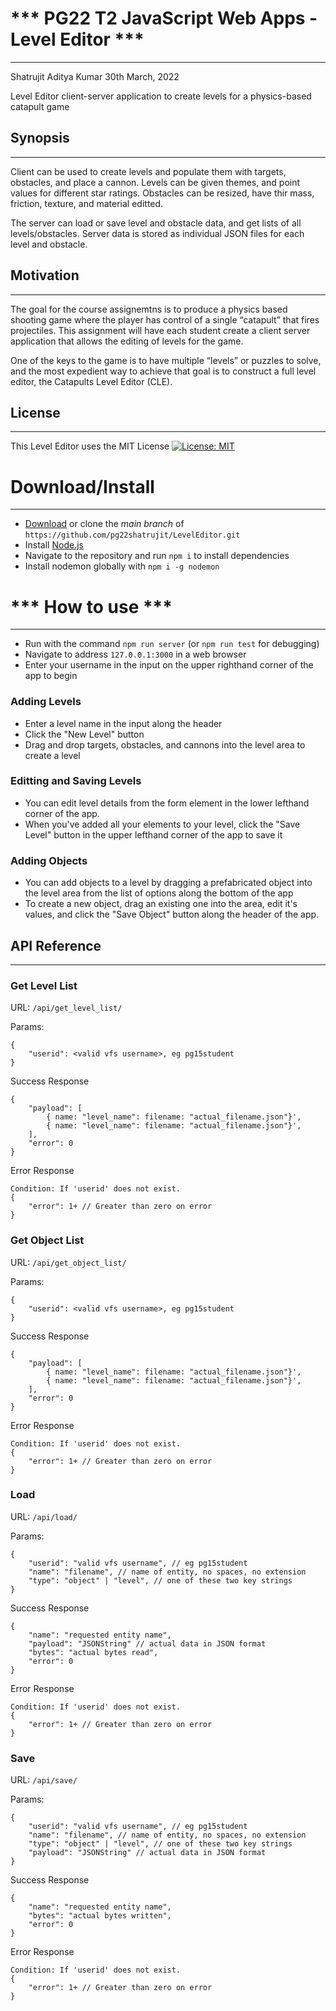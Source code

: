 # *** PG22 T2 JavaScript Web Apps  - Level Editor ***
---------------------------------------
Shatrujit Aditya Kumar
30th March, 2022

Level Editor client-server application to create levels for a physics-based catapult game

## Synopsis
---------------
Client can be used to create levels and populate them with targets, obstacles, and place a cannon.
Levels can be given themes, and point values for different star ratings.
Obstacles can be resized, have thir mass, friction, texture, and material editted.

The server can load or save level and obstacle data, and get lists of all levels/obstacles.
Server data is stored as individual JSON files for each level and obstacle.


## Motivation
---------------
The goal for the course assignemtns is to produce a physics based shooting game where the player has control of a single “catapult” that fires projectiles.
This assignment will have each student create a client server application that allows the editing of levels for the game.

One of the keys to the game is to have multiple “levels” or puzzles to solve, and the most expedient way to achieve that goal is to construct a full level editor,
the Catapults Level Editor (CLE).

## License
---------------
This Level Editor uses the MIT License
[![License: MIT](https://img.shields.io/badge/License-MIT-yellow.svg)](https://opensource.org/licenses/MIT)


# Download/Install
---------------------------------------

- [Download](https://github.com/pg22shatrujit/LevelEditor) or clone the _main branch_ of `https://github.com/pg22shatrujit/LevelEditor.git`
- Install [Node.js](https://docs.npmjs.com/downloading-and-installing-node-js-and-npm)
- Navigate to the repository and run `npm i` to install dependencies
- Install nodemon globally with `npm i -g nodemon`

# *** How to use ***
---------------------------------------
- Run with the command `npm run server` (or `npm run test` for debugging)
- Navigate to address `127.0.0.1:3000` in a web browser
- Enter your username in the input on the upper righthand corner of the app to begin

### Adding Levels
- Enter a level name in the input along the header
- Click the "New Level" button
- Drag and drop targets, obstacles, and cannons into the level area to create a level

### Editting and Saving Levels
- You can edit level details from the form element in the lower lefthand corner of the app.
- When you've added all your elements to your level, click the "Save Level" button in the upper lefthand corner of the app to save it

### Adding Objects
- You can add objects to a level by dragging a prefabricated object into the level area from the list of options along the bottom of the app
- To create a new object, drag an existing one into the area, edit it's values, and click the "Save Object" button along the header of the app.


## API Reference
---------------

### Get Level List
URL: `/api/get_level_list/`

Params:
```
{
    "userid": <valid vfs username>, eg pg15student
}
```

Success Response
```
{
    "payload": [
        { name: "level_name": filename: "actual_filename.json"}',
        { name: "level_name": filename: "actual_filename.json"}',
    ],
    "error": 0
}
```

Error Response
```
Condition: If 'userid' does not exist.
{
    "error": 1+ // Greater than zero on error
}
```



### Get Object List
URL: `/api/get_object_list/`

Params:
```
{
    "userid": <valid vfs username>, eg pg15student
}
```

Success Response
```
{
    "payload": [
        { name: "level_name": filename: "actual_filename.json"}',
        { name: "level_name": filename: "actual_filename.json"}',
    ],
    "error": 0
}
```

Error Response
```
Condition: If 'userid' does not exist.
{
    "error": 1+ // Greater than zero on error
}
```



### Load
URL: `/api/load/`

Params:
```
{
    "userid": "valid vfs username", // eg pg15student
    "name": "filename", // name of entity, no spaces, no extension
    "type": "object" | "level", // one of these two key strings
}
```

Success Response
```
{
    "name": "requested entity name",
    "payload": "JSONString" // actual data in JSON format 
    "bytes": "actual bytes read",
    "error": 0
}
```

Error Response
```
Condition: If 'userid' does not exist.
{
    "error": 1+ // Greater than zero on error
}
```



### Save
URL: `/api/save/`

Params:
```
{
    "userid": "valid vfs username", // eg pg15student
    "name": "filename", // name of entity, no spaces, no extension
    "type": "object" | "level", // one of these two key strings
    "payload": "JSONString" // actual data in JSON format 
}  
```

Success Response
```
{
    "name": "requested entity name",
    "bytes": "actual bytes written",
    "error": 0
}   
```

Error Response
```
Condition: If 'userid' does not exist.
{
    "error": 1+ // Greater than zero on error
}
```

